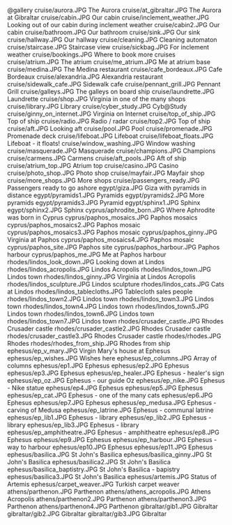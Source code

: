 @gallery
cruise/aurora.JPG		The Aurora
cruise/at_gibraltar.JPG		The Aurora at Gibraltar
cruise/cabin.JPG		Our cabin
cruise/inclement_weather.JPG		Looking out of our cabin during inclement weather
cruise/cabin2.JPG		Our cabin
cruise/bathroom.JPG		Our bathroom
cruise/sink.JPG		Our sink
cruise/hallway.JPG		Our hallway
cruise/cleaning.JPG		Cleaning automaton
cruise/staircase.JPG		Staircase view
cruise/sickbag.JPG		For inclement weather
cruise/bookings.JPG		Where to book more cruises
cruise/atrium.JPG		The atrium
cruise/me_atrium.JPG		Me at atrium base
cruise/medina.JPG		The Medina restaurant
cruise/cafe_bordeaux.JPG		Cafe Bordeaux
cruise/alexandria.JPG		Alexandria restaurant
cruise/sidewalk_cafe.JPG		Sidewalk cafe
cruise/pennant_grill.JPG		Pennant Grill
cruise/galleys.JPG		The galleys on board ship
cruise/laundrette.JPG		Laundrette
cruise/shop.JPG		Virginia in one of the many shops
cruise/library.JPG		Library
cruise/cyber_study.JPG		Cyb@Study
cruise/ginny_on_internet.JPG		Virginia on Internet
cruise/top_of_ship.JPG		Top of ship
cruise/radio.JPG		Radio / radar
cruise/top2.JPG		Top of ship
cruise/aft.JPG		Looking aft
cruise/pool.JPG		Pool
cruise/promenade.JPG		Promenade deck
cruise/lifeboat.JPG		Lifeboat
cruise/lifeboat_floats.JPG		Lifeboat - it floats!
cruise/window_washing.JPG		Window washing
cruise/masquerade.JPG		Masquerade
cruise/champions.JPG		Champions
cruise/carmens.JPG		Carmens
cruise/aft_pools.JPG		Aft of ship
cruise/atrium_top.JPG		Atrium top
cruise/casino.JPG		Casino
cruise/photo_shop.JPG		Photo shop
cruise/mayfair.JPG		Mayfair shop
cruise/more_shops.JPG		More shops
cruise/passengers_ready.JPG		Passengers ready to go ashore
egypt/giza.JPG		Giza with pyramids in distance
egypt/pyramids1.JPG		Pyramids
egypt/pyramids2.JPG		More pyramids
egypt/pyramids3.JPG		Pyramid
egypt/sphinx1.JPG		Sphinx
egypt/sphinx2.JPG		Sphinx
cyprus/aphrodite_born.JPG		Where Aphrodite was born in Cyprus
cyprus/paphos_mosaics.JPG		Paphos mosaics
cyprus/paphos_mosaics2.JPG		Paphos mosaic
cyprus/paphos_mosaics3.JPG		Paphos mosaic
cyprus/paphos_ginny.JPG		Virginia at Paphos
cyprus/paphos_mosaics4.JPG		Paphos mosaic
cyprus/paphos_site.JPG		Paphos site
cyprus/paphos_harbour.JPG		Paphos harbour
cyprus/paphos_me.JPG		Me at Paphos harbour
rhodes/lindos_look_down.JPG		Looking down at Lindos
rhodes/lindos_acropolis.JPG		Lindos Acropolis
rhodes/lindos_town.JPG		Lindos town
rhodes/lindos_ginny.JPG		Virginia at Lindos Acropolis
rhodes/lindos_sculpture.JPG		Lindos sculpture
rhodes/lindos_cats.JPG		Cats at Lindos
rhodes/lindos_tablecloths.JPG		Tablecloth sales people
rhodes/lindos_town2.JPG		Lindos town
rhodes/lindos_town3.JPG		Lindos town
rhodes/lindos_town4.JPG		Lindos town
rhodes/lindos_town5.JPG		Lindos town
rhodes/lindos_town6.JPG		Lindos town
rhodes/lindos_town7.JPG		Lindos town
rhodes/crusader_castle.JPG		Rhodes Crusader castle
rhodes/crusader_castle2.JPG		Rhodes Crusader castle
rhodes/crusader_castle3.JPG		Rhodes Crusader castle
rhodes/rhodes.JPG		Rhodes
rhodes/rhodes_from_ship.JPG		Rhodes from ship
ephesus/ep_v_mary.JPG		Virgin Mary's house at Ephesus
ephesus/ep_wishes.JPG		Wishes here
ephesus/ep_columns.JPG		Array of columns
ephesus/ep1.JPG		Ephesus
ephesus/ep2.JPG		Ephesus
ephesus/ep3.JPG		Ephesus
ephesus/ep_healer.JPG		Ephesus - healer's sign
ephesus/ep_oz.JPG		Ephesus - our guide Oz
ephesus/ep_nike.JPG		Ephesus - Nike statue
ephesus/ep4.JPG		Ephesus
ephesus/ep5.JPG		Ephesus
ephesus/ep_cat.JPG		Ephesus - one of the many cats
ephesus/ep6.JPG		Ephesus
ephesus/ep7.JPG		Ephesus
ephesus/ep_medusa.JPG		Ephesus - carving of Medusa
ephesus/ep_latrine.JPG		Ephesus - communal latrine
ephesus/ep_lib1.JPG		Ephesus - library
ephesus/ep_lib2.JPG		Ephesus - library
ephesus/ep_lib3.JPG		Ephesus - library
ephesus/ep_amphitheatre.JPG		Ephesus - amphitheatre
ephesus/ep8.JPG		Ephesus
ephesus/ep9.JPG		Ephesus
ephesus/ep_harbour.JPG		Ephesus - way to harbour
ephesus/ep10.JPG		Ephesus
ephesus/ep11.JPG		Ephesus
ephesus/basilica.JPG		St John's Basilica
ephesus/basilica_ginny.JPG		St John's Basilica
ephesus/basilica2.JPG		St John's Basilica
ephesus/basilica_baptistry.JPG		St John's Basilica - bapistry
ephesus/basilica3.JPG		St John's Basilica
ephesus/artemis.JPG		Status of Artemis
ephesus/carpet_weaver.JPG		Turkish carpet weaver
athens/parthenon.JPG		Parthenon
athens/athens_acropolis.JPG		Athens Acropolis
athens/parthenon2.JPG		Parthenon
athens/parthenon3.JPG		Parthenon
athens/parthenon4.JPG		Parthenon
gibraltar/gib1.JPG		Gibraltar
gibraltar/gib2.JPG		Gibraltar
gibraltar/gib3.JPG		Gibraltar
